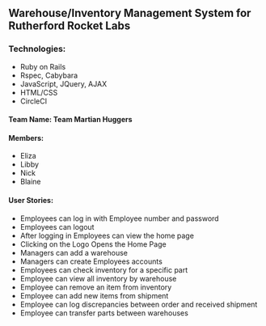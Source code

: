 ## Warehouse/Inventory Management System for Rutherford Rocket Labs

### Technologies:
* Ruby on Rails
* Rspec, Cabybara
* JavaScript, JQuery, AJAX
* HTML/CSS
* CircleCI

#### Team Name: Team Martian Huggers
#### Members:
  * Eliza
  * Libby
  * Nick
  * Blaine

#### User Stories:
 * Employees can log in with Employee number and password
 * Employees can logout
 * After logging in Employees can view the home page
 * Clicking on the Logo Opens the Home Page
 * Managers can add a warehouse
 * Managers can create Employees accounts
 * Employees can check inventory for a specific part
 * Employee can view all inventory by warehouse
 * Employee can remove an item from inventory
 * Employee can add new items from shipment
 * Employee can log discrepancies between order and received shipment
 * Employee can transfer parts between warehouses
